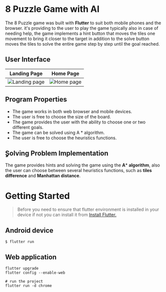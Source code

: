 # 8 Puzzle Game with AI

The 8 Puzzle game was built with **Flutter** to suit both mobile phones and the browser. it's providing to the user to play the game typically also in case of needing help, the game implements a hint button that moves the tiles one movement to bring it closer to the target in addition to the solve button moves the tiles to solve the entire game step by step until the goal reached.

## User Interface
Landing Page  | Home Page
------------- | -------------
![Landing page](https://lh3.google.com/u/0/d/1tdDgqG-aLY77uJ9Z-Ym3g1T5NayMl0Md=w1920-h913-iv1) | ![Home page](https://lh4.googleusercontent.com/gMrLJZrabVh4jRAFAZOozGHX1lp5EMSAG94i7-vBUeofm4cpMZOFKu7-Li573wXwtgsoaZROzNRVL7FvUSDA=w1920-h913-rw)| 

## Program Properties

 - The game works in both web browser and mobile devices.
 - The user is free to choose the size of the board.
 - The game provides the user with the ability to choose one or two different goals.
 - The game can be solved using A * algorithm.
 - The user is free to choose the heuristics functions.

## ٍSolving Problem Implementation
The game provides hints and solving the game using the **A*** **algorithm**, also the user can choose between several heuristics functions, such as **tiles difference** and **Manhattan distance**.
# Getting Started

> Before you need to ensure that flutter environment is installed in your device if not you can install it from [Install Flutter.](https://flutter.dev/docs/get-started/install)
## Android device
`$ flutter run`
## Web application
```
flutter upgrade
flutter config --enable-web

# run the project
flutter run -d chrome
```
